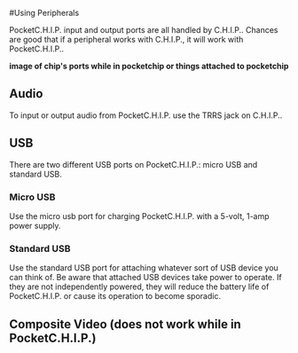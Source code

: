 #Using Peripherals

PocketC.H.I.P. input and output ports are all handled by C.H.I.P.. Chances are good that if a peripheral works with C.H.I.P., it will work with PocketC.H.I.P..

**image of chip's ports while in pocketchip or things attached to pocketchip**

## Audio

To input or output audio from PocketC.H.I.P. use the TRRS jack on C.H.I.P.. 


## USB
There are two different USB ports on PocketC.H.I.P.: micro USB and standard USB. 
### Micro USB
Use the micro usb port for charging PocketC.H.I.P. with a 5-volt, 1-amp power supply. 

### Standard USB

Use the standard USB port for attaching whatever sort of USB device you can think of. Be aware that attached USB devices take power to operate. If they are not independently powered, they will reduce the battery life of PocketC.H.I.P. or cause its operation to become sporadic.



## Composite Video (does not work while in PocketC.H.I.P.)
